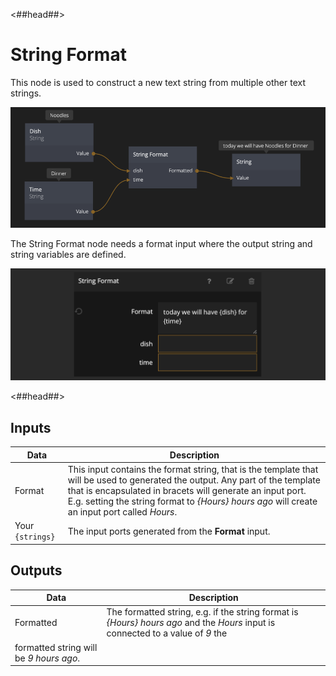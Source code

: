 <##head##>

# String Format

This node is used to construct a new text <span class="ndl-data">string</span> from multiple other text <span class="ndl-data">strings</span>.

![](./stringformat-node.png ':class=img-size-l')

The <span class="ndl-node">String Format</span> node needs a format input where the output <span class="ndl-data">string</span> and string variables are defined.

![](./stringformat-visual.png ':class=img-size-l')

<##head##>

## Inputs

| Data                                           | Description                                                                                                                                                                                                                                                                                  |
| ---------------------------------------------- | -------------------------------------------------------------------------------------------------------------------------------------------------------------------------------------------------------------------------------------------------------------------------------------------- |
| <span class="ndl-data">Format</span>           | This input contains the format string, that is the template that will be used to generated the output. Any part of the template that is encapsulated in bracets will generate an input port. E.g. setting the string format to _{Hours} hours ago_ will create an input port called _Hours_. |
| <span class="ndl-data">Your `{strings}`</span> | The input ports generated from the **Format** input.                                                                                                                                                                                                                                         |

## Outputs

| Data                                    | Description                                                                                                                     |
| --------------------------------------- | ------------------------------------------------------------------------------------------------------------------------------- |
| <span class="ndl-data">Formatted</span> | The formatted string, e.g. if the string format is _{Hours} hours ago_ and the _Hours_ input is connected to a value of _9_ the |
| formatted string will be _9 hours ago_. |
